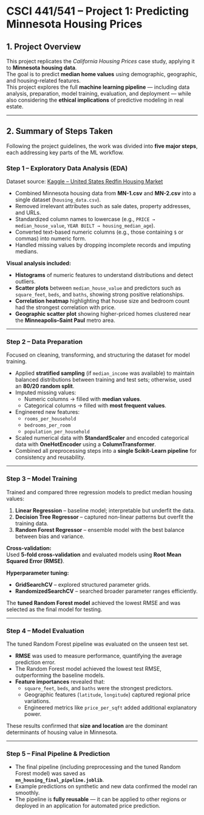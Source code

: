 # CSCI 441/541 – Project 1: Predicting Minnesota Housing Prices

## 1. Project Overview
This project replicates the *California Housing Prices* case study, applying it to **Minnesota housing data**.  
The goal is to predict **median home values** using demographic, geographic, and housing-related features.  
This project explores the full **machine learning pipeline** — including data analysis, preparation, model training, evaluation, and deployment — while also considering the **ethical implications** of predictive modeling in real estate.

---

## 2. Summary of Steps Taken

Following the project guidelines, the work was divided into **five major steps**, each addressing key parts of the ML workflow.

### **Step 1 – Exploratory Data Analysis (EDA)**
Dataset source: [Kaggle – United States Redfin Housing Market](https://www.kaggle.com/datasets/soulaimanebenayad/united-states-redfin-housing-market-csv)

- Combined Minnesota housing data from **MN-1.csv** and **MN-2.csv** into a single dataset (`housing_data.csv`).
- Removed irrelevant attributes such as sale dates, property addresses, and URLs.
- Standardized column names to lowercase (e.g., `PRICE → median_house_value`, `YEAR BUILT → housing_median_age`).
- Converted text-based numeric columns (e.g., those containing `$` or commas) into numeric form.
- Handled missing values by dropping incomplete records and imputing medians.

**Visual analysis included:**
- **Histograms** of numeric features to understand distributions and detect outliers.
- **Scatter plots** between `median_house_value` and predictors such as `square_feet`, `beds`, and `baths`, showing strong positive relationships.
- **Correlation heatmap** highlighting that house size and bedroom count had the strongest correlation with price.
- **Geographic scatter plot** showing higher-priced homes clustered near the **Minneapolis–Saint Paul** metro area.

---

### **Step 2 – Data Preparation**
Focused on cleaning, transforming, and structuring the dataset for model training.

- Applied **stratified sampling** (if `median_income` was available) to maintain balanced distributions between training and test sets; otherwise, used an **80/20 random split**.
- Imputed missing values:
  - Numeric columns → filled with **median values**.
  - Categorical columns → filled with **most frequent values**.
- Engineered new features:
  - `rooms_per_household`
  - `bedrooms_per_room`
  - `population_per_household`
- Scaled numerical data with **StandardScaler** and encoded categorical data with **OneHotEncoder** using a **ColumnTransformer**.
- Combined all preprocessing steps into a **single Scikit-Learn pipeline** for consistency and reusability.

---

### **Step 3 – Model Training**
Trained and compared three regression models to predict median housing values:
1. **Linear Regression** – baseline model; interpretable but underfit the data.  
2. **Decision Tree Regressor** – captured non-linear patterns but overfit the training data.  
3. **Random Forest Regressor** – ensemble model with the best balance between bias and variance.

**Cross-validation:**  
Used **5-fold cross-validation** and evaluated models using **Root Mean Squared Error (RMSE)**.

**Hyperparameter tuning:**
- **GridSearchCV** – explored structured parameter grids.  
- **RandomizedSearchCV** – searched broader parameter ranges efficiently.  

The **tuned Random Forest model** achieved the lowest RMSE and was selected as the final model for testing.

---

### **Step 4 – Model Evaluation**
The tuned Random Forest pipeline was evaluated on the unseen test set.

- **RMSE** was used to measure performance, quantifying the average prediction error.  
- The Random Forest model achieved the lowest test RMSE, outperforming the baseline models.  
- **Feature importances** revealed that:
  - `square_feet`, `beds`, and `baths` were the strongest predictors.
  - Geographic features (`latitude`, `longitude`) captured regional price variations.
  - Engineered metrics like `price_per_sqft` added additional explanatory power.

These results confirmed that **size and location** are the dominant determinants of housing value in Minnesota.

---

### **Step 5 – Final Pipeline & Prediction**
- The final pipeline (including preprocessing and the tuned Random Forest model) was saved as  
  **`mn_housing_final_pipeline.joblib`**.
- Example predictions on synthetic and new data confirmed the model ran smoothly.
- The pipeline is **fully reusable** — it can be applied to other regions or deployed in an application for automated price prediction.

